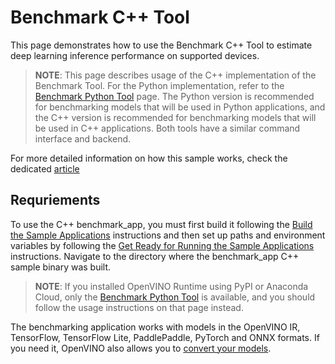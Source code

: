 # Benchmark C++ Tool

This page demonstrates how to use the Benchmark C++ Tool to estimate deep learning inference performance on supported devices.

> **NOTE**: This page describes usage of the C++ implementation of the Benchmark Tool. For the Python implementation, refer to the [Benchmark Python Tool](https://docs.openvino.ai/2024/learn-openvino/openvino-samples/benchmark-tool.html) page. The Python version is recommended for benchmarking models that will be used in Python applications, and the C++ version is recommended for benchmarking models that will be used in C++ applications. Both tools have a similar command interface and backend.

For more detailed information on how this sample works, check the dedicated [article](https://docs.openvino.ai/2024/learn-openvino/openvino-samples/benchmark-tool.html)

## Requriements

To use the C++ benchmark_app, you must first build it following the [Build the Sample Applications](https://docs.openvino.ai/2024/learn-openvino/openvino-samples.html) instructions and then set up paths and environment variables by following the [Get Ready for Running the Sample Applications](https://docs.openvino.ai/2024/learn-openvino/openvino-samples/get-started-demos.html) instructions. Navigate to the directory where the benchmark_app C++ sample binary was built.

> **NOTE**: If you installed OpenVINO Runtime using PyPI or Anaconda Cloud, only the [Benchmark Python Tool](https://docs.openvino.ai/2024/learn-openvino/openvino-samples/benchmark-tool.html) is available, and you should follow the usage instructions on that page instead.

The benchmarking application works with models in the OpenVINO IR, TensorFlow, TensorFlow Lite, PaddlePaddle, PyTorch and ONNX formats. If you need it, OpenVINO also allows you to [convert your models](https://docs.openvino.ai/2024/documentation/openvino-workflow/model-preparation/convert-model-to-ir.html).

